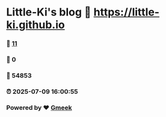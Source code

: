 # Little-Ki's blog :link: https://little-ki.github.io 
### :page_facing_up: [11](https://little-ki.github.io/tag.html) 
### :speech_balloon: 0 
### :hibiscus: 54853 
### :alarm_clock: 2025-07-09 16:00:55 
### Powered by :heart: [Gmeek](https://github.com/Meekdai/Gmeek)
